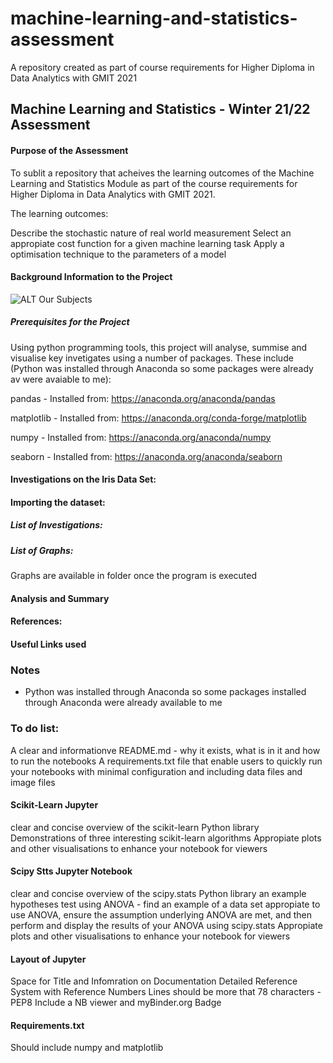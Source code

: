 # machine-learning-and-statistics-assessment
A repository created as part of course requirements for Higher Diploma in Data Analytics with GMIT 2021

## Machine Learning and Statistics - Winter 21/22 Assessment


#### Purpose of the Assessment
To sublit a repository that acheives the learning outcomes of the Machine Learning and Statistics Module as part of the course requirements for Higher Diploma in Data Analytics with GMIT 2021. 

The learning outcomes:

Describe the stochastic nature of real world measurement
Select an appropiate cost function for a given machine learning task
Apply a optimisation technique to the parameters of a model

#### Background Information to the Project

 
 ![ALT Our Subjects](https://payatu.com/wp-content/uploads/2018/04/Selection_004.png)

##### Prerequisites for the Project

Using python programming tools, this project will analyse, summise and visualise key invetigates using a number of packages. These include (Python was installed through Anaconda so some packages were already av were avaiable to me): 
  
  pandas - Installed from: https://anaconda.org/anaconda/pandas
  
  matplotlib - Installed from: https://anaconda.org/conda-forge/matplotlib
  
  numpy - Installed from: https://anaconda.org/anaconda/numpy
  
  seaborn - Installed from: https://anaconda.org/anaconda/seaborn

  
#### Investigations on the Iris Data Set:

#### Importing the dataset: 

##### List of Investigations: 

##### List of Graphs:

Graphs are available in folder once the program is executed

#### Analysis and Summary 

#### References: 

#### Useful Links used

### Notes
* Python was installed through Anaconda so some packages installed through Anaconda were already available to me

### To do list: 
A clear and informationve README.md - why it exists, what is in it and how to run the notebooks
A requirements.txt file that enable users to quickly run your notebooks with minimal configuration and including data files and image files

#### Scikit-Learn Jupyter
clear and concise overview of the scikit-learn Python library
Demonstrations of three interesting scikit-learn algorithms
Appropiate plots and other visualisations to enhance your notebook for viewers

#### Scipy Stts Jupyter Notebook
clear and concise overview of the scipy.stats Python library
an example hypotheses test using ANOVA - find an example of a data set appropiate to use ANOVA, ensure the assumption underlying ANOVA are met, and then perform and display the results of your ANOVA using scipy.stats
Appropiate plots and other visualisations to enhance your notebook for viewers

#### Layout of Jupyter

Space for Title and Infomration on Documentation
Detailed Reference System with Reference Numbers
Lines should be more that 78 characters - PEP8
Include a NB viewer and myBinder.org Badge

#### Requirements.txt
Should include numpy and matplotlib